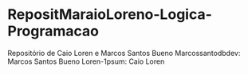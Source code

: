# RepositMaraioLoreno-Logica-Programacao
Repositório de Caio Loren e Marcos Santos Bueno
Marcossantodbdev: Marcos Santos Bueno
Loren-1psum: Caio Loren
